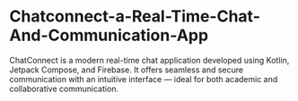 # Chatconnect-a-Real-Time-Chat-And-Communication-App
ChatConnect is a modern real-time chat application developed using Kotlin, Jetpack Compose, and Firebase. It offers seamless and secure communication with an intuitive interface — ideal for both academic and collaborative communication.
